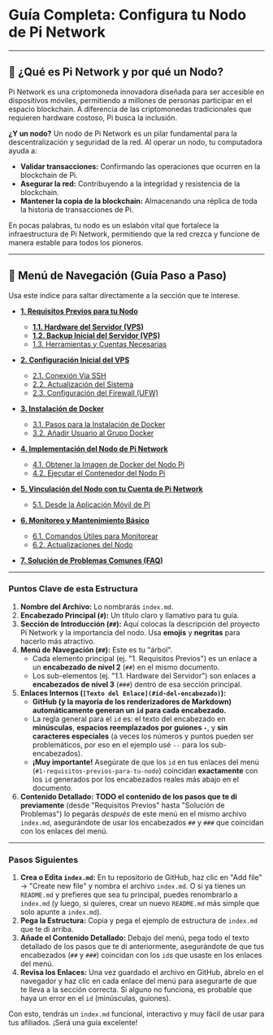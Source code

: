 # Guía Completa: Configura tu Nodo de Pi Network

---

## 🚀 ¿Qué es Pi Network y por qué un Nodo?

Pi Network es una criptomoneda innovadora diseñada para ser accesible en dispositivos móviles, permitiendo a millones de personas participar en el espacio blockchain. A diferencia de las criptomonedas tradicionales que requieren hardware costoso, Pi busca la inclusión.

**¿Y un nodo?** Un nodo de Pi Network es un pilar fundamental para la descentralización y seguridad de la red. Al operar un nodo, tu computadora ayuda a:

* **Validar transacciones:** Confirmando las operaciones que ocurren en la blockchain de Pi.
* **Asegurar la red:** Contribuyendo a la integridad y resistencia de la blockchain.
* **Mantener la copia de la blockchain:** Almacenando una réplica de toda la historia de transacciones de Pi.

En pocas palabras, tu nodo es un eslabón vital que fortalece la infraestructura de Pi Network, permitiendo que la red crezca y funcione de manera estable para todos los pioneros.

---

## 🌳 Menú de Navegación (Guía Paso a Paso)

Usa este índice para saltar directamente a la sección que te interese.

* [**1. Requisitos Previos para tu Nodo**](#1-requisitos-previos-para-tu-nodo)
    * [**1.1. Hardware del Servidor (VPS)**](1.1-hardware-vps.md)
    * [**1.2. Backup Inicial del Servidor (VPS)**](1.2-backup-inicial.md)
    * [1.3. Herramientas y Cuentas Necesarias](#13-herramientas-y-cuentas-necesarias)

* [**2. Configuración Inicial del VPS**](#2-configuracion-inicial-del-vps)
    * [2.1. Conexión Vía SSH](#21-conexion-via-ssh)
    * [2.2. Actualización del Sistema](#22-actualizacion-del-sistema)
    * [2.3. Configuración del Firewall (UFW)](#23-configuracion-del-firewall-ufw)

* [**3. Instalación de Docker**](#3-instalacion-de-docker)
    * [3.1. Pasos para la Instalación de Docker](#31-pasos-para-la-instalacion-de-docker)
    * [3.2. Añadir Usuario al Grupo Docker](#33-añadir-usuario-al-grupo-docker)

* [**4. Implementación del Nodo de Pi Network**](#4-implementacion-del-nodo-de-pi-network)
    * [4.1. Obtener la Imagen de Docker del Nodo Pi](#41-obtener-la-imagen-de-docker-del-nodo-pi)
    * [4.2. Ejecutar el Contenedor del Nodo Pi](#42-ejecutar-el-contenedor-del-nodo-pi)

* [**5. Vinculación del Nodo con tu Cuenta de Pi Network**](#5-vinculacion-del-nodo-con-tu-cuenta-de-pi-network)
    * [5.1. Desde la Aplicación Móvil de Pi](#51-desde-la-aplicacion-movil-de-pi)

* [**6. Monitoreo y Mantenimiento Básico**](#6-monitoreo-y-mantenimiento-basico)
    * [6.1. Comandos Útiles para Monitorear](#61-comandos-utiles-para-monitorear)
    * [6.2. Actualizaciones del Nodo](#62-actualizaciones-del-nodo)

* [**7. Solución de Problemas Comunes (FAQ)**](#7-solucion-de-problemas-comunes-faq)

---

### Puntos Clave de esta Estructura

1.  **Nombre del Archivo:** Lo nombrarás `index.md`.
2.  **Encabezado Principal (`#`):** Un título claro y llamativo para tu guía.
3.  **Sección de Introducción (`##`):** Aquí colocas la descripción del proyecto Pi Network y la importancia del nodo. Usa **emojis** y **negritas** para hacerlo más atractivo.
4.  **Menú de Navegación (`##`):** Este es tu "árbol".
    * Cada elemento principal (ej. "1. Requisitos Previos") es un enlace a un **encabezado de nivel 2** (`##`) en el mismo documento.
    * Los sub-elementos (ej. "1.1. Hardware del Servidor") son enlaces a **encabezados de nivel 3** (`###`) dentro de esa sección principal.
5.  **Enlaces Internos (`[Texto del Enlace](#id-del-encabezado)`):**
    * **GitHub (y la mayoría de los renderizadores de Markdown) automáticamente generan un `id` para cada encabezado.**
    * La regla general para el `id` es: el texto del encabezado en **minúsculas**, **espacios reemplazados por guiones `-`**, y **sin caracteres especiales** (a veces los números y puntos pueden ser problemáticos, por eso en el ejemplo usé `--` para los sub-encabezados).
    * **¡Muy importante!** Asegúrate de que los `id` en tus enlaces del menú (`#1-requisitos-previos-para-tu-nodo`) coincidan **exactamente** con los `id` generados por los encabezados reales más abajo en el documento.
6.  **Contenido Detallado:** **TODO el contenido de los pasos que te di previamente** (desde "Requisitos Previos" hasta "Solución de Problemas") lo pegarás *después* de este menú en el mismo archivo `index.md`, asegurándote de usar los encabezados `##` y `###` que coincidan con los enlaces del menú.

---

### Pasos Siguientes

1.  **Crea o Edita `index.md`:** En tu repositorio de GitHub, haz clic en "Add file" -> "Create new file" y nombra el archivo `index.md`. O si ya tienes un `README.md` y prefieres que sea tu principal, puedes renombrarlo a `index.md` (y luego, si quieres, crear un nuevo `README.md` más simple que solo apunte a `index.md`).
2.  **Pega la Estructura:** Copia y pega el ejemplo de estructura de `index.md` que te di arriba.
3.  **Añade el Contenido Detallado:** Debajo del menú, pega todo el texto detallado de los pasos que te di anteriormente, asegurándote de que tus encabezados (`##` y `###`) coincidan con los `id`s que usaste en los enlaces del menú.
4.  **Revisa los Enlaces:** Una vez guardado el archivo en GitHub, ábrelo en el navegador y haz clic en cada enlace del menú para asegurarte de que te lleva a la sección correcta. Si alguno no funciona, es probable que haya un error en el `id` (minúsculas, guiones).

Con esto, tendrás un `index.md` funcional, interactivo y muy fácil de usar para tus afiliados. ¡Será una guía excelente!
